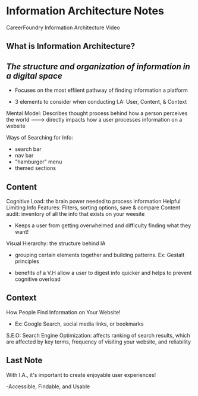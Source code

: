 # Information Architecture Notes
CareerFoundry Information Architecture Video

## What is Information Architecture? 
## *The structure and organization of information in a digital space*

- Focuses on the most effiient pathway of finding information a platform

- 3 elements to consider when conducting I.A:
User, Content, & Context
 
 Mental Model: Describes thought process behind how a person perceives the world ---> directly impacts how a user processes information on a website

 Ways of Searching for Info:
  - search bar
  - nav bar 
  - "hamburger" menu
  - themed sections
 
  ## Content

Cognitive Load: the brain power needed to process information
Helpful Limiting Info Features: Filters, sorting options, save & compare
Content audit: inventory of all the info that exists on your weesite

- Keeps a user from getting overwhelmed and difficulty finding what they want!

Visual Hierarchy: the structure behind IA
 - grouping certain elements together and building patterns. Ex: Gestalt principles

 - benefits of a V.H allow a user to digest info quicker and helps to prevent cognitive overload

 ## Context
 How People Find Information on Your Website!
- Ex: Google Search, social media links, or bookmarks

S.E.O: Search Engine Optimization: affects ranking of search results, which are affected by key terms, frequency of visiting your website, and reliability

## Last Note
With I.A., it's important to create enjoyable user experiences!

-Accessible, Findable, and Usable




